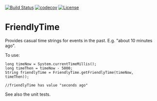 [![Build Status](https://travis-ci.org/bellabling/friendly-time.svg?branch=master)](https://travis-ci.org/bellabling/friendly-time)
[![codecov](https://codecov.io/gh/bellabling/friendly-time/branch/master/graph/badge.svg)](https://codecov.io/gh/bellabling/friendly-time)
[![License](https://img.shields.io/badge/License-Apache%202.0-blue.svg)](https://opensource.org/licenses/Apache-2.0)



# FriendlyTime

Provides casual time strings for events in the past. E.g. "about 10 minutes ago".

To use:

```
long timeNow = System.currentTimeMillis();
long timeThen = timeNow - 5000;
String friendlyTime = FriendlyTime.getFriendlyTime(timeNow, timeThen));

//friendlyTime has value "seconds ago"
```

See also the unit tests.